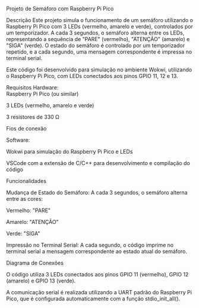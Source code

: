 Projeto de Semáforo com Raspberry Pi Pico

Descrição
Este projeto simula o funcionamento de um semáforo utilizando o Raspberry Pi Pico com 3 LEDs (vermelho, amarelo e verde), controlados por um temporizador. A cada 3 segundos, o semáforo alterna entre os LEDs, representando a sequência de "PARE" (vermelho), "ATENÇÃO" (amarelo) e "SIGA" (verde). O estado do semáforo é controlado por um temporizador repetido, e a cada segundo, uma mensagem correspondente é impressa no terminal serial.


Este código foi desenvolvido para simulação no ambiente Wokwi, utilizando o Raspberry Pi Pico, com LEDs conectados aos pinos GPIO 11, 12 e 13.

Requisitos
Hardware:\
Raspberry Pi Pico (ou similar)

3 LEDs (vermelho, amarelo e verde)

3 resistores de 330 Ω

Fios de conexão

Software:

Wokwi para simulação do Raspberry Pi Pico e LEDs

VSCode com a extensão de C/C++ para desenvolvimento e compilação do código

Funcionalidades

Mudança de Estado do Semáforo: A cada 3 segundos, o semáforo alterna entre as cores:

Vermelho: "PARE"

Amarelo: "ATENÇÃO"

Verde: "SIGA"


Impressão no Terminal Serial: A cada segundo, o código imprime no terminal serial a mensagem correspondente ao estado atual do semáforo.

Diagrama de Conexões

O código utiliza 3 LEDs conectados aos pinos GPIO 11 (vermelho), GPIO 12 (amarelo) e GPIO 13 (verde).

A comunicação serial é realizada utilizando a UART padrão do Raspberry Pi Pico, que é configurada automaticamente com a função stdio_init_all().

